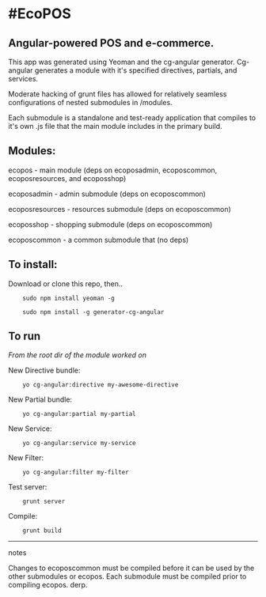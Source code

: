 #EcoPOS
======

## Angular-powered POS and e-commerce.

This app was generated using Yeoman and the cg-angular generator.
Cg-angular generates a module with it's specified directives, partials, and services.

Moderate hacking of grunt files has allowed for relatively seamless configurations of nested submodules in /modules.

Each submodule is a standalone and test-ready application that compiles to it's own .js file that the main module includes in the primary build.

## Modules:

ecopos - main module (deps on ecoposadmin, ecoposcommon, ecoposresources, and ecoposshop)

ecoposadmin - admin submodule (deps on ecoposcommon)

ecoposresources - resources submodule (deps on ecoposcommon)

ecoposshop - shopping submodule (deps on ecoposcommon)

ecoposcommon - a common submodule that (no deps)

## To install:

Download or clone this repo, then..

        sudo npm install yeoman -g

        sudo npm install -g generator-cg-angular


## To run

*From the root dir of the module worked on*

New Directive bundle:

        yo cg-angular:directive my-awesome-directive

New Partial bundle:

        yo cg-angular:partial my-partial

New Service:

        yo cg-angular:service my-service

New Filter:

        yo cg-angular:filter my-filter


Test server:

        grunt server

Compile:

        grunt build


* * *
notes

Changes to ecoposcommon must be compiled before it can be used by the other submodules or ecopos. Each submodule must be compiled prior to compiling ecopos. derp.
